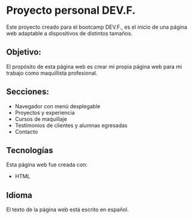# Proyecto personal DEV.F.

Este proyecto creado para el bootcamp DEV.F., es el inicio de una página web adaptable a dispositivos de distintos tamaños. 

## Objetivo:
El propósito de esta página web es crear mi propia página web para mi trabajo como maquillista profesional. 

## Secciones:
* Navegador con menú desplegable
* Proyectos y experiencia
* Cursos de maquillaje
* Testimonios de clientes y alumnas egresadas
* Contacto

## Tecnologías
Esta página web fue creada con:
* HTML

## Idioma
El texto de la página web está escrito en español. 
